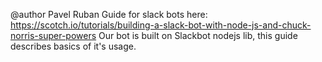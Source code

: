 @author Pavel Ruban
Guide for slack bots here: https://scotch.io/tutorials/building-a-slack-bot-with-node-js-and-chuck-norris-super-powers Our bot is built on Slackbot nodejs lib, this guide describes basics of it's usage.
